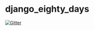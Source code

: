 # django_eighty_days

[![Gitter](https://badges.gitter.im/Join%20Chat.svg)](https://gitter.im/swfiua/django_eighty_days?utm_source=badge&utm_medium=badge&utm_campaign=pr-badge&utm_content=badge)